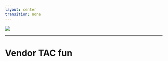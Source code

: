 ```yaml
---
layout: center
transition: none
---
```


<img src="/tac.jpg">

<!--
So now it is time to engage TAC. I think some of these memes will capture my slow descent into madness.
-->

---

# Vendor TAC fun
